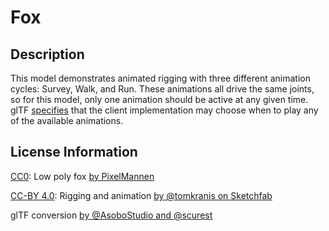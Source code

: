 # Fox

## Description

This model demonstrates animated rigging with three different animation cycles: Survey, Walk, and Run. These animations all drive the same joints, so for this model, only one animation should be active at any given time. glTF [specifies](https://github.com/KhronosGroup/glTF/tree/master/specification/2.0#animations) that the client implementation may choose when to play any of the available animations.

## License Information

[CC0](https://creativecommons.org/publicdomain/zero/1.0/): Low poly fox [by PixelMannen](https://opengameart.org/content/fox-and-shiba)

[CC-BY 4.0](https://creativecommons.org/licenses/by/4.0/): Rigging and animation [by @tomkranis on Sketchfab](https://sketchfab.com/models/371dea88d7e04a76af5763f2a36866bc)

glTF conversion [by @AsoboStudio and @scurest](https://github.com/KhronosGroup/glTF-Sample-Models/pull/150#issuecomment-406300118)
